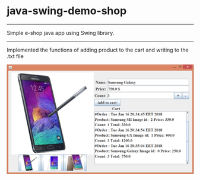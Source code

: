 # java-swing-demo-shop

---

Simple e-shop java app using Swing library.

---

Implemented the functions of adding product to the cart and writing to the .txt file


![Screenshot](shop-demo.PNG)